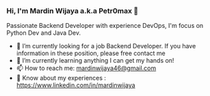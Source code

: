 ### Hi, I'm Mardin Wijaya a.k.a Petr0max 👋

Passionate Backend Developer with experience DevOps, I'm focus on Python Dev and Java Dev.

- 🔭 I’m currently looking for a job Backend Developer. If you have information in these position, please free contact me
- 🌱 I’m currently learning anything I can get my hands on!
- 📫 How to reach me: mardinwijaya46@gmail.com
- :page_with_curl: Know about my experiences : https://www.linkedin.com/in/mardinwijaya
